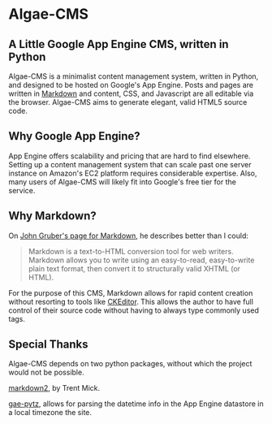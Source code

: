 # Algae-CMS
## A Little Google App Engine CMS, written in Python

Algae-CMS is a minimalist content management system, written in Python, and designed
to be hosted on Google's App Engine. Posts and pages are written in 
[Markdown](http://daringfireball.net/projects/markdown/) and content, CSS, and Javascript are
all editable via the browser. Algae-CMS aims to generate elegant, valid HTML5 source code.

## Why Google App Engine?
App Engine offers scalability and pricing that are hard to find elsewhere. Setting up a content
management system that can scale past one server instance on Amazon's EC2 platform requires
considerable expertise. Also, many users of Algae-CMS will likely fit into Google's free tier
for the service.

## Why Markdown?
On [John Gruber's page for Markdown](http://daringfireball.net/projects/markdown/), he describes 
better than I could:

>Markdown is a text-to-HTML conversion tool for web writers. Markdown allows you to write using an easy-to-read, easy-to-write plain text format, then convert it to structurally valid XHTML (or HTML).

For the purpose of this CMS, Markdown allows for rapid content creation without resorting to tools
like [CKEditor](http://ckeditor.com/). This allows the author to have full control of their
source code without having to always type commonly used tags.

## Special Thanks
Algae-CMS depends on two python packages, without which the project would not be possible.

[markdown2](https://github.com/trentm/python-markdown2), by Trent Mick.

[gae-pytz](http://code.google.com/p/gae-pytz/), allows for parsing the datetime info in the
App Engine datastore in a local timezone the site.